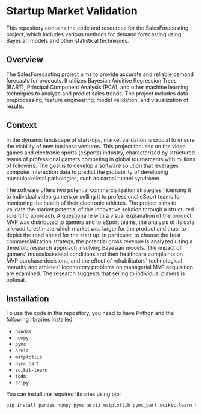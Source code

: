 
# Startup Market Validation
This repository contains the code and resources for the SalesForecasting project, which includes various methods for demand forecasting using Bayesian models and other statistical techniques.

## Overview
The SalesForecasting project aims to provide accurate and reliable demand forecasts for products. It utilizes Bayesian Additive Regression Trees (BART), Principal Component Analysis (PCA), and other machine learning techniques to analyze and predict sales trends. The project includes data preprocessing, feature engineering, model validation, and visualization of results.

## Context
In the dynamic landscape of start-ups, market validation is crucial to ensure the viability of new business ventures. This project focuses on the video games and electronic sports (eSports) industry, characterized by structured teams of professional gamers competing in global tournaments with millions of followers. The goal is to develop a software solution that leverages computer interaction data to predict the probability of developing musculoskeletal pathologies, such as carpal tunnel syndrome.

The software offers two potential commercialization strategies: licensing it to individual video gamers or selling it to professional eSport teams for monitoring the health of their electronic athletes. The project aims to validate the market potential of this innovative solution through a structured scientific approach. A questionaire with a visual explanation of the product MVP was distributed to gamers and to eSport teams, the analysis of its data allowed to estimate which market was larger for the product and thus, to depict the road ahead for the start up. In particular, to choose the best commercialization strategy, the potential gross revenue is analyzed using a threefold research approach involving Bayesian models. The impact of gamers' musculoskeletal conditions and their healthcare complaints on MVP purchase decisions, and the effect of rehabilitators' technological maturity and athletes' locomotory problems on managerial MVP acquisition are examined. The research suggests that selling to individual players is optimal.

## Installation

To use the code in this repository, you need to have Python and the following libraries installed:

- `pandas`
- `numpy`
- `pymc`
- `arviz`
- `matplotlib`
- `pymc_bart`
- `scikit-learn`
- `tqdm`
- `scipy`

You can install the required libraries using pip:

```bash
pip install pandas numpy pymc arviz matplotlib pymc_bart scikit-learn tqdm scipy
